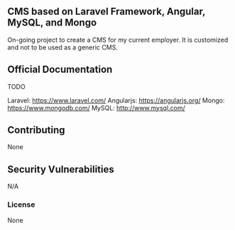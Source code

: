 ## CMS based on Laravel Framework, Angular, MySQL, and Mongo

On-going project to create a CMS for my current employer.  It is customized and not to be used as a generic CMS.

## Official Documentation

TODO

Laravel:    https://www.laravel.com/
Angularjs:  https://angularjs.org/
Mongo:      https://www.mongodb.com/
MySQL:      http://www.mysql.com/

## Contributing

None

## Security Vulnerabilities

N/A

### License

None
